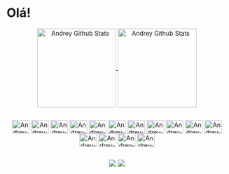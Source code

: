 <h1>Olá! </h1>

<div align="center">
  <a href="https://github.com/andreyalbuquerquee">
  <img alt="Andrey Github Stats" align="center" height="180em" src="https://github-readme-stats.vercel.app/api?username=andreyalbuquerquee&theme=vue-dark&show_icons=true">
  <img alt="Andrey Github Stats" align="center" height="180em" src="https://github-readme-stats.vercel.app/api/top-langs/?username=andreyalbuquerquee&layout=compact&theme=vue-dark">
</div>
  
  ##


<div align="center" style="display: inline-block">
  <img alt="Andrey-Java" align="center" width="40" height="30" src="https://cdn.jsdelivr.net/gh/devicons/devicon/icons/java/java-original.svg">
  <img alt="Andrey-SpringBoot" align="center" width="40" height="30" src="https://cdn.jsdelivr.net/gh/devicons/devicon/icons/spring/spring-original.svg">
  <img alt="Andrey-JavaScript" align="center" width="40" height="30" src="https://cdn.jsdelivr.net/gh/devicons/devicon/icons/javascript/javascript-original.svg">
  <img alt="Andrey-TypeScript" align="center" width="40" height="30" src="https://cdn.jsdelivr.net/gh/devicons/devicon/icons/typescript/typescript-original.svg">
  <img alt="Andrey-NodeJs" align="center" width="40" height="30" src="https://cdn.jsdelivr.net/gh/devicons/devicon/icons/nodejs/nodejs-original.svg">
  <img alt="Andrey-NestJS" align="center" width="40" height="30" src="https://cdn.jsdelivr.net/gh/devicons/devicon/icons/nestjs/nestjs-plain.svg">
  <img alt="Andrey-HTML5" align="center" width="40" height="30" src="https://cdn.jsdelivr.net/gh/devicons/devicon/icons/html5/html5-original.svg">
  <img alt="Andrey-CSS3" align="center" width="40" height="30" src="https://cdn.jsdelivr.net/gh/devicons/devicon/icons/css3/css3-original.svg">
  <img alt="Andrey-Sass" align="center" width="40" height="30" src="https://cdn.jsdelivr.net/gh/devicons/devicon/icons/sass/sass-original.svg">
  <img alt="Andrey-Bootstrap" align="center" width="40" height="30" src="https://cdn.jsdelivr.net/gh/devicons/devicon/icons/bootstrap/bootstrap-original.svg">
  <img alt="Andrey-PostgreSQL" align="center" width="40" height="30" src="https://cdn.jsdelivr.net/gh/devicons/devicon/icons/postgresql/postgresql-original.svg">
  <img alt="Andrey-MongoDB" align="center" width="40" height="30" src="https://cdn.jsdelivr.net/gh/devicons/devicon/icons/mongodb/mongodb-original.svg">
  <img alt="Andrey-Docker" align="center" width="40" height="30" src="https://cdn.jsdelivr.net/gh/devicons/devicon/icons/docker/docker-original.svg">
  <img alt="Andrey-Git" align="center" width="40" height="30" src="https://cdn.jsdelivr.net/gh/devicons/devicon/icons/git/git-original.svg">
  <img alt="Andrey-Linux" align="center" width="40" height="30" src="https://cdn.jsdelivr.net/gh/devicons/devicon/icons/linux/linux-original.svg">
</div>

  ##

<div align="center">
  <a href="https://www.linkedin.com/in/andrey-albuquerque-leite-226441252" target="_blank" rel="noopener"><img src="https://img.shields.io/badge/-LinkedIn-%230077B5?style=for-the-badge&logo=linkedin&logoColor=white"></a>  
  <a href="mailto: andreynamikaze3@gmail.com" target="_blank"><img src="https://img.shields.io/badge/-Gmail-%23333?style=for-the-badge&logo=gmail&logoColor=white"></a>
</div>


  ##

